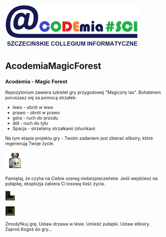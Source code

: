![acodemia_logo](https://github.com/jackflower/SCICode/blob/master/graphics/acodemia_logo.png)

# AcodemiaMagicForest
### Acodemia - Magic Forest
 
Repozytorium zawiera szkielet gry przygodowej "Magiczny las".
Bohaterem poruszasz się za pomocą strzałek:

* lewo - obrót w lewo
* prawo - obrót w prawo
* góra - ruch do przodu
* dół - ruch do tyłu
* Spacja - strzelamy strzałkami (shurikan)


Na tym etapie projektu gry - Twoim zadaniem jest zbierać eliksiry, które regenerują Twoje życie.

![Eliksir](https://github.com/jackflower/AcodemiaMagicForest/blob/master/elixir/elixir_blue.png)

Pamiętaj, że czyha na Ciebie szereg niebezpieczeństw. Jeśli wejdziesz na pułapkę, eksplozja zabiera Ci losową ilość życia.


![Trap_one](https://github.com/jackflower/AcodemiaMagicForest/blob/master/mine_one/mine_one_body.png)

![Trap_two](https://github.com/jackflower/AcodemiaMagicForest/blob/master/mine_two/mine_two_body.png)

Zmodyfikuj grę. Ustaw drzewa w lesie. Umieść pułapki. Ustaw eliksiry. Zaproś Kogoś do gry...

